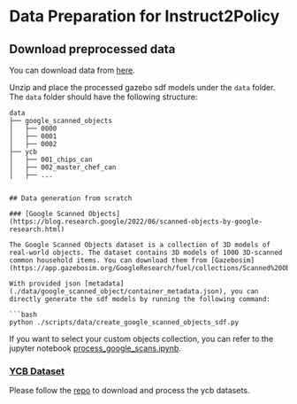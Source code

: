 # Data Preparation for Instruct2Policy

## Download preprocessed data

You can download data from [here](.).

Unzip and place the processed gazebo sdf models under the `data` folder. The `data` folder should have the following structure:

```
data
├── google_scanned_objects
│   ├── 0000
│   ├── 0001
│   ├── 0002
├── ycb
│   ├── 001_chips_can
│   ├── 002_master_chef_can
│   ├── ... 


## Data generation from scratch 

### [Google Scanned Objects](https://blog.research.google/2022/06/scanned-objects-by-google-research.html)

The Google Scanned Objects dataset is a collection of 3D models of real-world objects. The dataset contains 3D models of 1000 3D-scanned common household items. You can download them from [Gazebosim](https://app.gazebosim.org/GoogleResearch/fuel/collections/Scanned%20Objects%20by%20Google%20Research).

With provided json [metadata](./data/google_scanned_object/container_metadata.json), you can directly generate the sdf models by running the following command:

```bash
python ./scripts/data/create_google_scanned_objects_sdf.py
```

If you want to select your custom objects collection, you can refer to the jupyter notebook [process_google_scans.ipynb](./scripts/jupyter/process_google_scans.ipynb). 


### [YCB Dataset](http://ycbbenchmarks.org/)

Please follow the [repo](https://github.com/sea-bass/ycb-tools) to download and process the ycb datasets. 